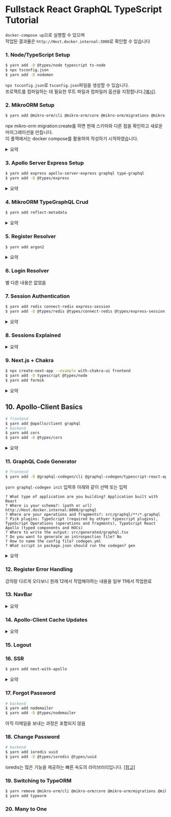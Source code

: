 # Fullstack React GraphQL TypeScript Tutorial

`docker-compose up`으로 실행할 수 있으며   
작업된 결과물은 `http://Host.docker.internal:3000`로 확인할 수 있습니다

### 1. Node/TypeScript Setup
```bash
$ yarn add -D @types/node typescript ts-node
$ npx tsconfig.json
$ yarn add -D nodemon
```

`npx tsconfig.json`로 `tsconfig.json`파일을 생성할 수 있습니다.   
프로젝트를 컴파일하는 데 필요한 루트 파일과 컴파일러 옵션을 지정합니다.[[예시]](https://typescript-kr.github.io/pages/tsconfig.json.html).

   
### 2. MikroORM Setup
```bash
$ yarn add @mikro-orm/cli @mikro-orm/core @mikro-orm/migrations @mikro-orm/postgresql pg
```

npx mikro-orm migration:create를 하면 현재 스키마와 다른 점을 확인하고 새로운 마이그레이션을 만듭니다.    
이 플젝에서는 docker compose를 활용하여 작성하기 시작하였습니다.   

<details>
<summary>요약</summary>
<ul>
    <li>nodemon을 컨테이너 내에서 실행하기 위해 -L 옵션을 추가로 주었습니다.</li>
    <li>npx mikro-orm migration:create 대신 await orm.getMigrator().up(); 코드를 추가함으로써 자동으로 migrate 하도록 변경</li>
    <li>아직은 컨테이너가 실행 후 바로 죽지 않도록 watch만 하도록 작업</li>
</ul>
</details>

### 3. Apollo Server Express Setup
```bash
$ yarn add express apollo-server-express graphql type-graphql
$ yarn add -D @types/express
```

<details>
<summary>요약</summary>
<ul>
    <li>
        리졸버(Resolver) <br />
        그래프 큐엘에서 데이터를 가져오는 구체적인 과정을 담당 <br />
        리졸버를 통해서 데이터 source의 종류에 상관 없이 구현이 가능
    </li>
    <li>
        type-graphql <br />
        클래스와 데코레이터만을 이용하여 스키마를 정의하기 위한 TypeGraphQL 
        <a href="https://github.com/MichalLytek/type-graphql">[참고]</a>
    </li>
</ul>
</details>

### 4. MikroORM TypeGraphQL Crud
```bash
$ yarn add reflect-metadata
```

<details>
<summary>요약</summary>
<ul>
    <li>
        뮤테이션(Mutation) <br />
        데이터를 수정할 때 GET을 사용하지 않는 것처럼 GraphQL에서는 데이터를 생성 및 수정할때는 Mutation을 사용 <br />
        Mutation을 사용하지 않고서도 데이터의 생성 및 변경이 가능하지만 Mutation을 사용하도록 하자 <br />
        Query와 Mutation의 가장 큰 차이는 Query는 병렬로 실행되지만 Mutation은 순차적으로 실행이 된다!
        <a href="https://bricoler.tistory.com/2">[참고]</a>
    </li>
    <li>
        MikroORM의 persistAndFlush <br />
        persist와 flush를 동시에 수행 <br />
        persist는 데이터를 생성하는 것을 말하고 flush는 commit과 같은 의미인듯 하다
    </li>
    <li>
        reflect-metadata <br />
        데코레이터 문법을 지원하기 위한 Polyfill <br />
        TypeORM을 사용하고 있다면 이미 설치되어 있을것이지만 여기서는 mikro-orm을 사용중이기 때문에 설치
    </li>
</ul>
</details>

### 5. Register Resolver
```bash
$ yarn add argon2
```

<details>
<summary>요약</summary>
<ul>
    <li>
        최근 떠오르는 암호화툴? Argon2 
        <a href="https://velog.io/@rosewwross/Argon2-%EC%95%94%ED%98%B8%ED%99%94-tool">[참고]</a><br />
    </li>
</ul>
</details>

### 6. Login Resolver

별 다른 내용은 없었음

### 7. Session Authentication
```bash
$ yarn add redis connect-redis express-session
$ yarn add -D @types/redis @types/connect-redis @types/express-session
```

<details>
<summary>요약</summary>
<ul>
    <li>
        typescript에서 아래와 같이 사용하면 req.session이 null이어도 사용할 수 있다.<br />
        req.session!.userId = user.id; <a href="https://www.inflearn.com/questions/10222">[참고]</a>
    </li>
    <li>
        이 강의에서는 Request & { session: Express.Session }와 같이 타입 결합을 사용한다. <br />
        이를 Intersection Types라고 한다. <a href="https://infoscis.github.io/2017/06/19/TypeScript-handbook-advanced-types/">[참고]</a>
    </li>
    <li>
        강의를 따라하다 에러가 났다... <br />
        TypeCasting으로 해결! <br />
        마침 해결하지 못하고 있던분이 깃헙에 계시길래 해결법 달아줌 > _ < <a href="https://github.com/benawad/lireddit/commit/cd945b296484946d81b38e45401f18c9e07b2603">[링크]</a>
    </li>
</ul>
</details>

### 8. Sessions Explained

<details>
<summary>요약</summary>
<ul>
    <li>
        redis에 값이 어떻게 할당이 되어 있는지에 관한 설명 이었음
    </li>
</ul>
</details>

### 9. Next.js + Chakra
```bash
$ npx create-next-app --example with-chakra-ui frontend 
$ yarn add -D typescript @types/node
$ yarn add formik
```

<details>
<summary>요약</summary>
<ul>
    <li>
    Chakra UI는 오픈된 지 얼마 안 된 라이브러리이지만, 최근 중요하게 여겨지는 접근성을 최우선 지원으로 둔 UI 라이브러리로
    나온 지 얼마 안됐지만 인기가 많다고합니다.
    </li>
</ul>
</details>

## 10. Apollo-Client Basics
```bash
# frontend
$ yarn add @apollo/client graphql
# backend 
$ yarn add cors
$ yarn add -D @types/cors
```

<details>
<summary>요약</summary>
<ul>
    <li>
    ApolloClient는 GraphQL로 로컬 및 원격 데이터를 모두 관리할 수 있는 JavaScript용 종합 상태 관리 라이브러리입니다. <br />
    이 기능을 사용하여 응용 프로그램 데이터를 가져오고, 캐시하고, 수정하면서 UI를 자동으로 업데이트합니다.
    </li>
    <li>
        Request.credentials <br />
        cross-origin 호출에 따라 user credentials을 어떻게 처리할지에 관한 내용이다.
        <a href="https://developer.mozilla.org/ko/docs/Web/API/Request/credentials">[참고]</a> <br />
        이 프로젝트에서는 "include"로 셋팅하여 cross-origin 호출이더라도 user credentials을 받는다. <br />
        단 서버측에서도 credentials 옵션이 true로 설정되어 있어야한다. 
    </li>
</ul>
</details>

### 11. GraphQL Code Generator
```bash
# frontend
$ yarn add -D @graphql-codegen/cli @graphql-codegen/typescript-react-apollo
```

`yarn graphql-codegen init` 입력후 아래와 같이 선택 또는 입력
```properties
? What type of application are you building? Application built with React
? Where is your schema?: (path or url) http://Host.docker.internal:8000/graphql
? Where are your operations and fragments?: src/graphql/**/*.graphql
? Pick plugins: TypeScript (required by othyer typescript plugins), TypeScript Operations (operations and fragments), TypeScript React Apollo (typed components and HOCs)
? Where to write the output: src/generated/graphql.tsx
? Do you want to generate an introspection file? No
? How to name the config file? codegen.yml
? What script in package.json should run the codegen? gen
```

<details>
<summary>요약</summary>
<ul>
    <li>
    GraphQL Code Generator <br />
    graphql 스키마를 클라이언트에서 작성후 Code Generator를 통해 TypeScript 타입을 생성하고 사용하였음 
    </li>
    <li>
    도커 내부에서 호스트의 IP를 사용하기 위해서는 Host.docker.internal를 사용하면 된다.
    </li>
</ul>
</details>

### 12. Register Error Handling

강의랑 다르게 오다보니 원래 12에서 작업해야하는 내용을 일부 11에서 작업완료

### 13. NavBar

<details>
<summary>요약</summary>
<ul>
    <li>
    로그인 기능을 구현하고 NavBar를 만들었으나 로그인 직후 index 페이지로 이동해도 로그인 된것으로 나오지 않는 문제가 있음. <br />
    이는 cache 문제임 
    </li>
</ul>
</details>

### 14. Apollo-Client Cache Updates

<details>
<summary>요약</summary>
<ul>
    <li>
    GraphQL에는 Fragment라는 것이 있는데 이는 재사용이 뛰어는 쿼리문의 파편을 의미한다. <br />
    동일한 구조 반복하여 가지는 field를 정의할때 fragment 구문을 사용하면 편리.
    </li>
</ul>
</details>

### 15. Logout

### 16. SSR
```bash
$ yarn add next-with-apollo
```

<details>
<summary>요약</summary>
<ul>
    <li>
    http://Host.docker.internal:3000으로 접속하지 않으면 쿠키가 전달이 안되는 문제가 있음. <br />
    실제 도메인으로 한다면 문제가 없을것으로 보임 localhost로 보내면 apollo가 127.0.0.1로 보내서 그런것으로 보이는데 둘다 로컬인데 뭐가 문제인가.. <br />
    </li>
    <li>
    쿠키가 변경이되어도 아폴로의 스토어는 변경이 되지 않아 명시적으로 client.resetStore()를 호출해주어야함. <br />
    자동화할 방법은?
    </li>
</ul>
</details>

### 17. Forgot Password 
```bash
# backend
$ yarn add nodemailer
$ yarn add -D @types/nodemailer
```

아직 이메일을 보내는 과정은 포함되지 않음

### 18. Change Password
```bash
# backend
$ yarn add ioredis uuid
$ yarn add -D @types/ioredis @types/uuid
```

ioredis는 많은 기능을 제공하는 빠른 속도의 라이브러리입니다. [[참고]](https://bcho.tistory.com/1099)

### 19. Switching to TypeORM
```bash
$ yarn remove @mikro-orm/cli @mikro-orm/core @mikro-orm/migrations @mikro-orm/postgresql
$ yarn add typeorm
```

### 20. Many to One